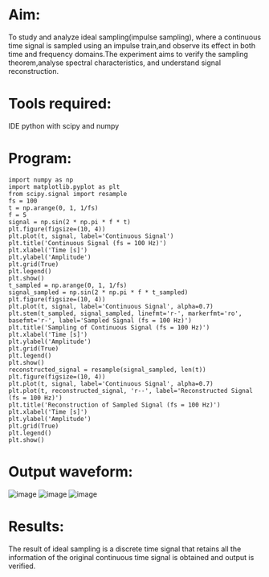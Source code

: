 # Aim:
To study and analyze ideal sampling(impulse sampling), where a continuous time signal is sampled using an impulse train,and observe its effect in both time and frequency domains.The experiment aims to verify the sampling theorem,analyse spectral characteristics, and understand signal reconstruction.
# Tools required:
IDE python with scipy and numpy
# Program:
```
import numpy as np
import matplotlib.pyplot as plt
from scipy.signal import resample
fs = 100
t = np.arange(0, 1, 1/fs) 
f = 5
signal = np.sin(2 * np.pi * f * t)
plt.figure(figsize=(10, 4))
plt.plot(t, signal, label='Continuous Signal')
plt.title('Continuous Signal (fs = 100 Hz)')
plt.xlabel('Time [s]')
plt.ylabel('Amplitude')
plt.grid(True)
plt.legend()
plt.show()
t_sampled = np.arange(0, 1, 1/fs)
signal_sampled = np.sin(2 * np.pi * f * t_sampled)
plt.figure(figsize=(10, 4))
plt.plot(t, signal, label='Continuous Signal', alpha=0.7)
plt.stem(t_sampled, signal_sampled, linefmt='r-', markerfmt='ro', basefmt='r-', label='Sampled Signal (fs = 100 Hz)')
plt.title('Sampling of Continuous Signal (fs = 100 Hz)')
plt.xlabel('Time [s]')
plt.ylabel('Amplitude')
plt.grid(True)
plt.legend()
plt.show()
reconstructed_signal = resample(signal_sampled, len(t))
plt.figure(figsize=(10, 4))
plt.plot(t, signal, label='Continuous Signal', alpha=0.7)
plt.plot(t, reconstructed_signal, 'r--', label='Reconstructed Signal (fs = 100 Hz)')
plt.title('Reconstruction of Sampled Signal (fs = 100 Hz)')
plt.xlabel('Time [s]')
plt.ylabel('Amplitude')
plt.grid(True)
plt.legend()
plt.show()
```
# Output waveform:
![image](https://github.com/user-attachments/assets/caf9c05a-80b4-442f-a124-08fecd9a0167)
![image](https://github.com/user-attachments/assets/9757a230-4f3c-49bd-9a71-01d667e029b5)
![image](https://github.com/user-attachments/assets/d3c874fe-0fd5-401c-919c-c10755506f93)

# Results:
The result of ideal sampling is a discrete time signal that retains all the information of the original continuous time signal is obtained and output is verified. 
